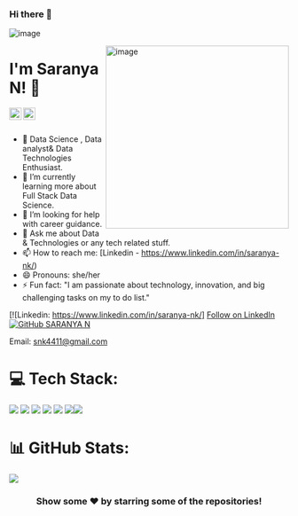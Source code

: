 ### Hi there 👋

![image](https://user-images.githubusercontent.com/101964529/230787959-4d6f74eb-fa50-4922-823c-966e404eff35.png)


<img align="Right" img width="330" alt="image" src="![image](https://user-images.githubusercontent.com/101964529/230787978-527ae9e9-d3f3-40b2-bca1-3c328d0e5398.png)
">

#  I'm Saranya N! 👋




<a href="https://www.linkedin.com/in/saranya-nk">
  <img align="left" alt="Suraj's Linkdein" width="22px" src="https://cdn.jsdelivr.net/npm/simple-icons@v3/icons/linkedin.svg" />
</a>
<a href="https://github.com/SARANYA-4411">
  <img align="left" alt="saranya's Github" width="22px" src="https://cdn.jsdelivr.net/npm/simple-icons@v3/icons/github.svg" />
</a>

<br/>
<br/>

- 🔭 Data Science , Data analyst& Data Technologies Enthusiast.
- 🌱 I’m currently learning more about Full Stack Data Science.
- 🤔 I’m looking for help with career guidance.
- 💬 Ask me about Data & Technologies or any tech related stuff.
- 📫 How to reach me: [Linkedin - https://www.linkedin.com/in/saranya-nk/)
- 😄 Pronouns: she/her
- ⚡ Fun fact: "I am passionate about technology, innovation, and big challenging tasks on my to do list."

[![Linkedin: https://www.linkedin.com/in/saranya-nk/]
<a class="libutton" href="https://www.linkedin.com/comm/mynetwork/discovery-see-all?usecase=PEOPLE_FOLLOWS&followMember=suraj-kumar-372048203" target="_blank">Follow on LinkedIn</a>
[![GitHub SARANYA N](https://img.shields.io/github/followers/iampawan?label=follow&style=social)](https://github.com/SARANYA-4411)

Email: snk4411@gmail.com




# 💻 Tech Stack:
<img src="https://img.icons8.com/color/64/null/python--v1.png"/> <img src="https://img.icons8.com/external-itim2101-lineal-color-itim2101/64/null/external-big-data-big-data-itim2101-lineal-color-itim2101.png"/> <img src="https://img.icons8.com/stickers/70/null/sql.png"/> ![](https://cdn.icon-icons.com/icons2/2415/PNG/64/postgresql_plain_wordmark_logo_icon_146390.png) <img src="https://img.icons8.com/color/64/null/power-bi.png"/> <img src="https://img.icons8.com/external-wanicon-lineal-color-wanicon/64/null/external-visualization-big-data-wanicon-lineal-color-wanicon.png"/><img src="https://img.icons8.com/color/64/null/ms-excel.png"/> 


# 📊 GitHub Stats:
![](https://github-readme-streak-stats.herokuapp.com/?user=SARANYA-4411&theme=darcula&hide_border=false)<br/>

<!--
is a ✨ special ✨ repository because its `README.md` (this file) appears on your GitHub profile.
You can click the Preview link to take a look at your changes.
--->

<div align="center">

### Show some ❤️ by starring some of the repositories!

</div>
